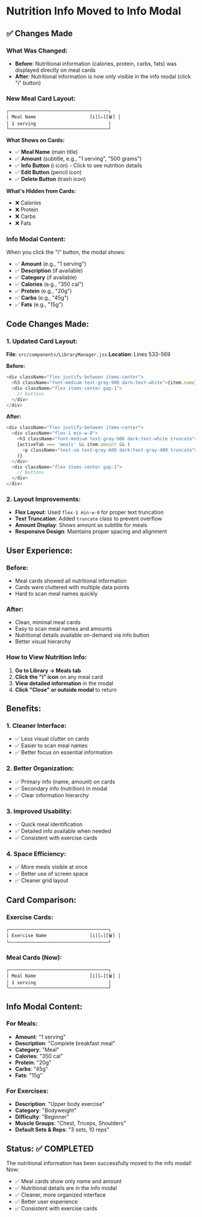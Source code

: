 # Nutrition Info Moved to Info Modal

## ✅ Changes Made

### **What Was Changed:**
- **Before**: Nutritional information (calories, protein, carbs, fats) was displayed directly on meal cards
- **After**: Nutritional information is now only visible in the info modal (click "i" button)

### **New Meal Card Layout:**
```
┌─────────────────────────────────────┐
│ Meal Name                    [i][✏️][🗑️] │
│ 1 serving                           │
└─────────────────────────────────────┘
```

**What Shows on Cards:**
- ✅ **Meal Name** (main title)
- ✅ **Amount** (subtitle, e.g., "1 serving", "500 grams")
- ✅ **Info Button** (i icon) - Click to see nutrition details
- ✅ **Edit Button** (pencil icon)
- ✅ **Delete Button** (trash icon)

**What's Hidden from Cards:**
- ❌ Calories
- ❌ Protein
- ❌ Carbs
- ❌ Fats

### **Info Modal Content:**
When you click the "i" button, the modal shows:
- ✅ **Amount** (e.g., "1 serving")
- ✅ **Description** (if available)
- ✅ **Category** (if available)
- ✅ **Calories** (e.g., "350 cal")
- ✅ **Protein** (e.g., "20g")
- ✅ **Carbs** (e.g., "45g")
- ✅ **Fats** (e.g., "15g")

## **Code Changes Made:**

### **1. Updated Card Layout:**
**File**: `src/components/LibraryManager.jsx`
**Location**: Lines 533-569

**Before:**
```javascript
<div className="flex justify-between items-center">
  <h3 className="font-medium text-gray-900 dark:text-white">{item.name}</h3>
  <div className="flex items-center gap-1">
    // buttons
  </div>
</div>
```

**After:**
```javascript
<div className="flex justify-between items-center">
  <div className="flex-1 min-w-0">
    <h3 className="font-medium text-gray-900 dark:text-white truncate">{item.name}</h3>
    {activeTab === 'meals' && item.amount && (
      <p className="text-sm text-gray-600 dark:text-gray-400 truncate">{item.amount}</p>
    )}
  </div>
  <div className="flex items-center gap-1">
    // buttons
  </div>
</div>
```

### **2. Layout Improvements:**
- **Flex Layout**: Used `flex-1 min-w-0` for proper text truncation
- **Text Truncation**: Added `truncate` class to prevent overflow
- **Amount Display**: Shows amount as subtitle for meals
- **Responsive Design**: Maintains proper spacing and alignment

## **User Experience:**

### **Before:**
- Meal cards showed all nutritional information
- Cards were cluttered with multiple data points
- Hard to scan meal names quickly

### **After:**
- Clean, minimal meal cards
- Easy to scan meal names and amounts
- Nutritional details available on-demand via info button
- Better visual hierarchy

### **How to View Nutrition Info:**
1. **Go to Library → Meals tab**
2. **Click the "i" icon** on any meal card
3. **View detailed information** in the modal
4. **Click "Close" or outside modal** to return

## **Benefits:**

### **1. Cleaner Interface:**
- ✅ Less visual clutter on cards
- ✅ Easier to scan meal names
- ✅ Better focus on essential information

### **2. Better Organization:**
- ✅ Primary info (name, amount) on cards
- ✅ Secondary info (nutrition) in modal
- ✅ Clear information hierarchy

### **3. Improved Usability:**
- ✅ Quick meal identification
- ✅ Detailed info available when needed
- ✅ Consistent with exercise cards

### **4. Space Efficiency:**
- ✅ More meals visible at once
- ✅ Better use of screen space
- ✅ Cleaner grid layout

## **Card Comparison:**

### **Exercise Cards:**
```
┌─────────────────────────────────────┐
│ Exercise Name                [i][✏️][🗑️] │
└─────────────────────────────────────┘
```

### **Meal Cards (New):**
```
┌─────────────────────────────────────┐
│ Meal Name                    [i][✏️][🗑️] │
│ 1 serving                           │
└─────────────────────────────────────┘
```

## **Info Modal Content:**

### **For Meals:**
- **Amount**: "1 serving"
- **Description**: "Complete breakfast meal"
- **Category**: "Meal"
- **Calories**: "350 cal"
- **Protein**: "20g"
- **Carbs**: "45g"
- **Fats**: "15g"

### **For Exercises:**
- **Description**: "Upper body exercise"
- **Category**: "Bodyweight"
- **Difficulty**: "Beginner"
- **Muscle Groups**: "Chest, Triceps, Shoulders"
- **Default Sets & Reps**: "3 sets, 10 reps"

## **Status: ✅ COMPLETED**

The nutritional information has been successfully moved to the info modal! Now:
- ✅ Meal cards show only name and amount
- ✅ Nutritional details are in the info modal
- ✅ Cleaner, more organized interface
- ✅ Better user experience
- ✅ Consistent with exercise cards

